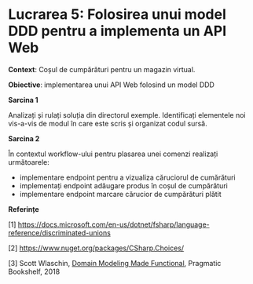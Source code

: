 # Lucrarea 5: Folosirea unui model DDD pentru a implementa un API Web

**Context**: Coșul de cumpărături pentru un magazin virtual. 

**Obiective**: implementarea unui API Web folosind un model DDD

**Sarcina 1**

Analizați și rulați soluția din directorul exemple. Identificați elementele noi vis-a-vis de modul în care este scris și organizat codul sursă.

**Sarcina 2**

În contextul workflow-ului pentru plasarea unei comenzi realizați următoarele:
* implementare endpoint pentru a vizualiza căruciorul de cumărături
* implementați endpoint adăugare produs în coșul de cumpărături
* implementare endpoint marcare cărucior de cumpărături plătit

**Referințe**

[1] https://docs.microsoft.com/en-us/dotnet/fsharp/language-reference/discriminated-unions 

[2] https://www.nuget.org/packages/CSharp.Choices/

[3] Scott Wlaschin, [Domain Modeling Made Functional](https://www.amazon.com/Domain-Modeling-Made-Functional-Domain-Driven-ebook/dp/B07B44BPFB/ref=sr_1_1?dchild=1&keywords=Domain+Modeling+Made+Functional&qid=1632338254&sr=8-1), Pragmatic Bookshelf, 2018  
